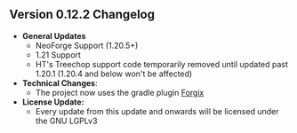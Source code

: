 ## Version 0.12.2 Changelog
* **General Updates**
  * NeoForge Support (1.20.5+)
  * 1.21 Support
  * HT's Treechop support code temporarily removed until updated past 1.20.1 (1.20.4 and below won't be affected)
* **Technical Changes**:
	* The project now uses the gradle plugin [Forgix](https://github.com/PacifistMC/Forgix)
* **License Update:**
	* Every update from this update and onwards will be licensed under the GNU LGPLv3
